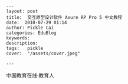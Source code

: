 
    ---
    layout: post  
    title:  交互原型设计软件 Axure RP Pro 5 中文教程  
    date:  2010-07-29 01:14  
    author: Pickle Cai  
    categories: EduBlog  
    keywords: 
    description:   
    tags:	pickle   
    cover:  "/assets/cover.jpeg"  

    ---  
    
 						

		    
 中国教育在线·教育人

